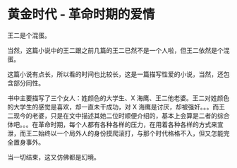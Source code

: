 # 黄金时代 - 革命时期的爱情

王二是个混蛋。

当然，这篇小说中的王二跟之前几篇的王二已然不是一个人啦，但王二依然是个混蛋。

这篇小说有点长，所以看的时间也比较长，这是一篇描写性爱的小说，当然，还包含部分同性。

书中主要描写了三个女人：姓颜色的大学生、X 海鹰、王二他老婆。王二对姓颜色的大学生的感觉是喜欢，却一直未干成功，对 X 海鹰是讨厌，却被强奸。。。而王二现今的老婆，只是在文中描述其她二位时顺便介绍的，基本上会算是二者的综合体吧。。。在革命时期，每个人都有各种各样的压力，在用着各种各样的方式来宣泄，而王二始终以一个局外人的身份摸爬滚打，与那个时代格格不入，但又怎能完全置身事外。

当一切结束，这又仿佛都是幻境。
